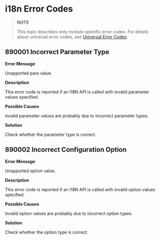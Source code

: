 # i18n Error Codes

> **NOTE**
>
> This topic describes only module-specific error codes. For details about universal error codes, see [Universal Error Codes](errorcode-universal.md).

## 890001 Incorrect Parameter Type

**Error Message**

Unspported para value.

**Description**

This error code is reported if an I18N API is called with invalid parameter values specified.

**Possible Causes**

Invalid parameter values are probably due to incorrect parameter types.

**Solution**

Check whether the parameter type is correct.

## 890002 Incorrect Configuration Option

**Error Message**

Unspported option value.

**Description**

This error code is reported if an I18N API is called with invalid option values specified.

**Possible Causes**

Invalid option values are probably due to incorrect option types.

**Solution**

Check whether the option type is correct.
